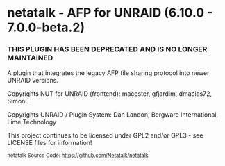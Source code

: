 # netatalk - AFP for UNRAID (6.10.0 - 7.0.0-beta.2)
### THIS PLUGIN HAS BEEN DEPRECATED AND IS NO LONGER MAINTAINED

A plugin that integrates the legacy AFP file sharing protocol into newer UNRAID versions.

Copyrights NUT for UNRAID (frontend): macester, gfjardim, dmacias72, SimonF

Copyrights UNRAID / Plugin System: Dan Landon, Bergware International, Lime Technology 

This project continues to be licensed under GPL2 and/or GPL3 - see LICENSE files for information!

<sub>netatalk Source Code: https://github.com/Netatalk/netatalk</sub>
